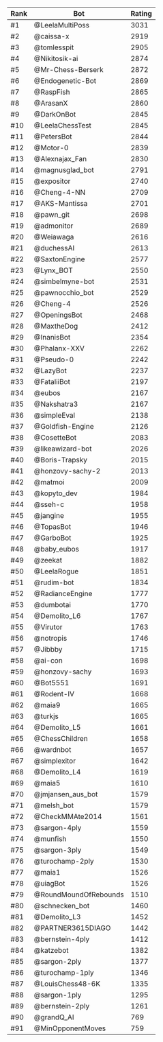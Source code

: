 Rank|Bot|Rating
---|---|---
#1|@LeelaMultiPoss|3031
#2|@caissa-x|2919
#3|@tomlesspit|2905
#4|@Nikitosik-ai|2874
#5|@Mr-Chess-Berserk|2872
#6|@Endogenetic-Bot|2869
#7|@RaspFish|2865
#8|@ArasanX|2860
#9|@DarkOnBot|2845
#10|@LeelaChessTest|2845
#11|@PetersBot|2844
#12|@Motor-0|2839
#13|@Alexnajax_Fan|2830
#14|@magnusglad_bot|2791
#15|@expositor|2740
#16|@Cheng-4-NN|2709
#17|@AKS-Mantissa|2701
#18|@pawn_git|2698
#19|@admonitor|2689
#20|@Weiawaga|2616
#21|@duchessAI|2613
#22|@SaxtonEngine|2577
#23|@Lynx_BOT|2550
#24|@simbelmyne-bot|2531
#25|@pawnocchio_bot|2529
#26|@Cheng-4|2526
#27|@OpeningsBot|2468
#28|@MaxtheDog|2412
#29|@InanisBot|2354
#30|@Phalanx-XXV|2262
#31|@Pseudo-0|2242
#32|@LazyBot|2237
#33|@FataliiBot|2197
#34|@eubos|2167
#35|@Nakshatra3|2167
#36|@simpleEval|2138
#37|@Goldfish-Engine|2126
#38|@CosetteBot|2083
#39|@likeawizard-bot|2026
#40|@Boris-Trapsky|2015
#41|@honzovy-sachy-2|2013
#42|@matmoi|2009
#43|@kopyto_dev|1984
#44|@sseh-c|1958
#45|@jangine|1955
#46|@TopasBot|1946
#47|@GarboBot|1925
#48|@baby_eubos|1917
#49|@zeekat|1882
#50|@LeelaRogue|1851
#51|@rudim-bot|1834
#52|@RadianceEngine|1777
#53|@dumbotai|1770
#54|@Demolito_L6|1767
#55|@Virutor|1763
#56|@notropis|1746
#57|@Jibbby|1715
#58|@ai-con|1698
#59|@honzovy-sachy|1693
#60|@Bot5551|1691
#61|@Rodent-IV|1668
#62|@maia9|1665
#63|@turkjs|1665
#64|@Demolito_L5|1661
#65|@ChessChildren|1658
#66|@wardnbot|1657
#67|@simplexitor|1642
#68|@Demolito_L4|1619
#69|@maia5|1610
#70|@jmjansen_aus_bot|1579
#71|@melsh_bot|1579
#72|@CheckMMAte2014|1561
#73|@sargon-4ply|1559
#74|@munfish|1550
#75|@sargon-3ply|1549
#76|@turochamp-2ply|1530
#77|@maia1|1526
#78|@uiagBot|1526
#79|@RoundMoundOfRebounds|1510
#80|@schnecken_bot|1460
#81|@Demolito_L3|1452
#82|@PARTNER3615DIAGO|1442
#83|@bernstein-4ply|1412
#84|@katzebot|1382
#85|@sargon-2ply|1377
#86|@turochamp-1ply|1346
#87|@LouisChess48-6K|1335
#88|@sargon-1ply|1295
#89|@bernstein-2ply|1261
#90|@grandQ_AI|769
#91|@MinOpponentMoves|759

